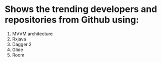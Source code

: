 # Shows the trending developers and repositories from Github using:

1. MVVM architecture
2. Rxjava
3. Dagger 2
4. Glide
5. Room
